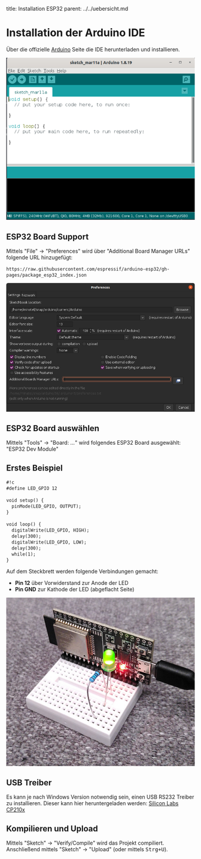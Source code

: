 title: Installation ESP32
parent: ../../uebersicht.md

# Installation der Arduino IDE

Über die offizielle [Arduino](https://www.arduino.cc/en/software) Seite die IDE herunterladen und installieren.

![Arduino IDE](arduino.png)

## ESP32 Board Support

Mittels "File" → "Preferences" wird über "Additional Board Manager URLs" folgende URL hinzugefügt:

    https://raw.githubusercontent.com/espressif/arduino-esp32/gh-pages/package_esp32_index.json

![Preferences](preferences.png)

## ESP32 Board auswählen

Mittels "Tools" → "Board: *...*" wird folgendes ESP32 Board ausgewählt: "ESP32 Dev Module"

## Erstes Beispiel

    #!c
    #define LED_GPIO 12

    void setup() {
      pinMode(LED_GPIO, OUTPUT);
    }

    void loop() {
      digitalWrite(LED_GPIO, HIGH);
      delay(300);
      digitalWrite(LED_GPIO, LOW);
      delay(300);
      while(1);
    }

Auf dem Steckbrett werden folgende Verbindungen gemacht:

* **Pin 12** über Vorwiderstand zur Anode der LED
* **Pin GND** zur Kathode der LED (abgeflacht Seite) 

![Board](board.png)

## USB Treiber

Es kann je nach Windows Version notwendig sein, einen USB RS232 Treiber zu installieren. Dieser kann hier heruntergeladen werden: [Silicon Labs CP210x](https://www.silabs.com/developers/usb-to-uart-bridge-vcp-drivers)

## Kompilieren und Upload

Mittels "Sketch" → "Verify/Compile" wird das Projekt compiliert. Anschließend mittels "Sketch" → "Upload" (oder mittels <kbd>Strg+U</kbd>).